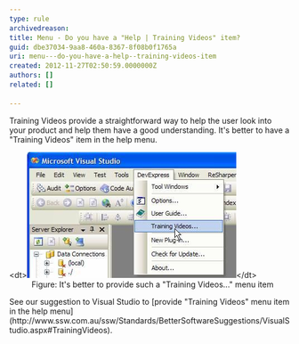 ```yaml
---
type: rule
archivedreason: 
title: Menu - Do you have a "Help | Training Videos" item?
guid: dbe37034-9aa8-460a-8367-8f08b0f1765a
uri: menu---do-you-have-a-help--training-videos-item
created: 2012-11-27T02:50:59.0000000Z
authors: []
related: []

---
```


Training Videos provide a straightforward way to help the user look into your product and help them have a good understanding. It's better to have a "Training Videos" item in the help menu.

<!--endintro-->
<dl class="goodImage">&lt;dt&gt;<img alt="Training Videos menu item" src="../../assets/TrainingVideos.jpg">&lt;/dt&gt;
<dd>Figure: It's better to provide such a "Training Videos..." menu item</dd></dl>
See our suggestion to Visual Studio to [provide "Training Videos" menu item in the help menu](http://www.ssw.com.au/ssw/Standards/BetterSoftwareSuggestions/VisualStudio.aspx#TrainingVideos).
